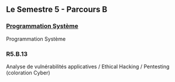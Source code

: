 ## Le Semestre 5 - Parcours B


### [Programmation Système](./Programmation%20Système)
Programmation Système

### R5.B.13
Analyse de vulnérabilités applicatives / Ethical Hacking / Pentesting (coloration Cyber)
